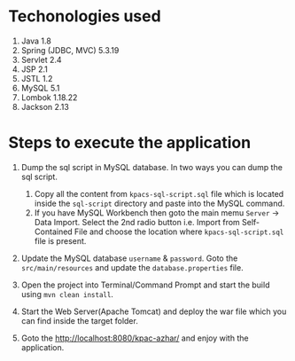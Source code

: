 # Techonologies used

1. Java 1.8
2. Spring (JDBC, MVC) 5.3.19
3. Servlet 2.4
4. JSP 2.1
5. JSTL 1.2
6. MySQL 5.1
7. Lombok 1.18.22
8. Jackson 2.13

# Steps to execute the application

1. Dump the sql script in MySQL database. In two ways you can dump the sql script.

   1. Copy all the content from `kpacs-sql-script.sql` file which is located inside the `sql-script` directory and paste into the MySQL command.
   2. If you have MySQL Workbench then goto the main memu `Server` -> Data Import. Select the 2nd radio button i.e. Import from Self-Contained File and choose the location where `kpacs-sql-script.sql` file is present.

2. Update the MySQL database `username` & `password`. Goto the `src/main/resources` and update the `database.properties` file.

3. Open the project into Terminal/Command Prompt and start the build using `mvn clean install`.

4. Start the Web Server(Apache Tomcat) and deploy the war file which you can find inside the target folder.

5. Goto the [http://localhost:8080/kpac-azhar/](http://localhost:8080/kpac-azhar/) and enjoy with the application.